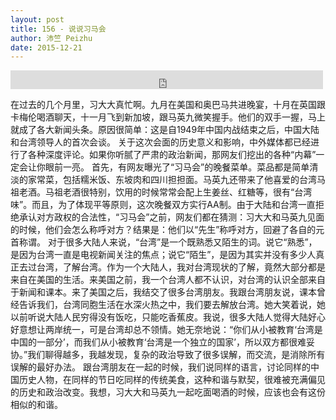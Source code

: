```yaml
---
layout: post
title: 156 - 说说习马会
author: 沛竺 Peizhu
date: 2015-12-21
---
```


<iframe src="https://archive.org/embed/slowchinese_201909/Slow_Chinese_156.mp3" width="500" height="30" frameborder="0" webkitallowfullscreen="true" mozallowfullscreen="true" allowfullscreen></iframe>

在过去的几个月里，习大大真忙啊。九月在美国和奥巴马共进晚宴，十月在英国跟卡梅伦喝酒聊天，十一月飞到新加坡，跟马英九微笑握手。他们的双手一握，马上就成了各大新闻头条。原因很简单：这是自1949年中国内战结束之后，中国大陆和台湾领导人的首次会谈。
关于这次会面的历史意义和影响，中外媒体都已经进行了各种深度评论。如果你听腻了严肃的政治新闻，那网友们挖出的各种“内幕”一定会让你眼前一亮。
首先，有网友曝光了“习马会”的晚餐菜单。菜品都是简单清淡的家常菜，包括糯米饭、东坡肉和四川担担面。马英九还带来了他喜爱的台湾马祖老酒。马祖老酒很特别，饮用的时候常常会配上生姜丝、红糖等，很有“台湾味”。而且，为了体现平等原则，这次晚餐双方实行AA制。由于大陆和台湾一直拒绝承认对方政权的合法性，“习马会”之前，网友们都在猜测：习大大和马英九见面的时候，他们会怎么称呼对方？结果是：他们以“先生”称呼对方，回避了各自的元首称谓。
对于很多大陆人来说，“台湾”是一个既熟悉又陌生的词。说它“熟悉”，是因为台湾一直是电视新闻关注的焦点；说它“陌生”，是因为其实并没有多少人真正去过台湾，了解台湾。作为一个大陆人，我对台湾现状的了解，竟然大部分都是来自在美国的生活。来美国之前，我一个台湾人都不认识，对台湾的认识全部来自于新闻和课本。来了美国之后，我结交了很多台湾朋友。我跟台湾朋友说，课本曾经告诉我们，台湾同胞生活在水深火热之中，我们要去解放台湾。她大笑着说，她以前听说大陆人民穷得没有饭吃，只能吃香蕉皮。我说，很多大陆人觉得大陆好心好意想让两岸统一，可是台湾却总不领情。她无奈地说：“你们从小被教育‘台湾是中国的一部分’，而我们从小被教育‘台湾是一个独立的国家’，所以双方都很难妥协。”我们聊得越多，我越发现，复杂的政治导致了很多误解，而交流，是消除所有误解的最好办法。
跟台湾朋友在一起的时候，我们说同样的语言，讨论同样的中国历史人物，在同样的节日吃同样的传统美食，这种和谐与默契，很难被充满偏见的历史和政治改变。我想，习大大和马英九一起吃面喝酒的时候，应该也会有这份相似的和谐。
